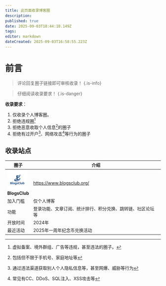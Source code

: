 ```yaml
---
title: 此页面收录博客圈
description: 
published: true
date: 2025-09-03T18:44:18.149Z
tags: 
editor: markdown
dateCreated: 2025-09-03T16:58:55.223Z
---
```


# 前言

> 评论回复圈子链接即可审核收录！
{.is-info}

> 仔细阅读收录要求！
{.is-danger}

**收录要求**：
1. 仅收录个人博客圈。
2. 拒绝违规圈[^1]
3. 拒绝恶意收取个人信息[^2]的圈子
4. 拒绝有过开户[^3]、网络攻击[^4]等行为的圈子

## 收录站点

| 圈子            | 介绍                            |
| ------------- | ----------------------------- |
| ![blogsclub.jpg](/other/blogsclub.jpg)<br>**BlogsClub** | https://www.blogsclub.org/    |
| 加入门槛          | 仅个人博客                         |
| 功能            | 登录功能、文章订阅、统计排行、积分兑换、跳转链、社区论坛等 |
| 开放时间          | 2024年                         |
| 最近活动          | 2025年一周年纪念币兑换活动               |



[^1]: 虚拟备案、境外群组、广告等违规，甚至违法的圈子。
[^2]: 包括但不限于手机号、家庭地址等
[^3]: 通过违法渠道获取别人个人隐私信息等，甚至网爆、威胁等行为
[^4]: 常见有CC、DDoS、SQL注入、XSS攻击等